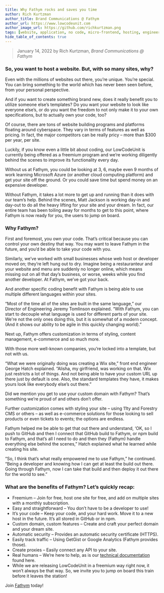 ```yaml
---
title: Why Fathym rocks and saves you time
author: Rich Kurtzman
author_title: Brand Communications @ Fathym
author_url: https://www.lowcodeunit.com
author_image_url: https://github.com/richkurtzman.png
tags: [website, application, no code, micro-frontend, hosting, engineering]
hide_table_of_contents: true
---
```


> January 14, 2022 by Rich Kurtzman, _Brand Communications @ Fathym_

### So, you want to host a website. But, with so many sites, why?

Even with the millions of websites out there, you’re unique. You’re special. You can bring something to the world which has never been seen before, from your personal perspective.

And if you want to create something brand new, does it really benefit you to utilize someone else’s templates? Do you want your website to look like everyone else’s, or do you want the freedom to not only make it to your own specifications, but to actually own your code, too?

Of course, there are tons of website building programs and platforms floating around cyberspace. They vary in terms of features as well as pricing. In fact, the major competitors can be really pricy – more than $300 per year, per site.

Luckily, if you know even a little bit about coding, our LowCodeUnit is currently being offered as a freemium program and we’re working diligently behind the scenes to improve its functionality every day.

Without us at Fathym, you could be looking at 3, 6, maybe even 9 months of work learning Microsoft Azure (or another cloud computing platform) and get your site off the ground. Or you could save time but spend money on an expensive developer.

Without Fathym, it takes a lot more to get up and running than it does with our team’s help. Behind the scenes, Matt Jackson is working day-in and day-out to do all the heavy lifting for your site and your dream. In fact, our entire team has been toiling away for months to get to this point, where Fathym is now ready for you, the users to jump on board.

### Why Fathym?

First and foremost, you own your code. That’s critical because you can control your own destiny that way. You may want to leave Fathym in the future, and you’d be able to take your code with you.

Similarly, we’ve worked with small businesses whose web host or developer moved on; they’re left hung out to dry. Imagine being a restauranteur and your website and menu are suddenly no longer online, which means missing out on all that day’s business, or worse, weeks while you find another developer. At Fathym, we’ve got your back.

And another specific coding benefit with Fathym is being able to use multiple different languages within your sites.

“Most of the time all of the sites are built in the same language,” our Director of Engineering Jeremy Tomlinson explained. “With Fathym, you can start to decouple what language is used for different parts of your site. We're not the only ones doing this, but it is somewhat of a modern concept. (And it shows our ability to be agile in this quickly changing world).”

Next up, Fathym offers customization in terms of styling, content management, e-commerce and so much more.

With those more well-known companies, you’re locked into a template, but not with us.

“What we were originally doing was creating a Wix site,” front end engineer George Hatch explained. “Alisha, my girlfriend, was working on that. Wix just restricts a lot of things. And not being able to have your custom URL up there just by default is one. Also, the standard templates they have, it makes yours look like everybody else’s out there.”

Did we mention you get to use your custom domain with Fathym? That’s something we’re proud of and others don’t offer.

Further customization comes with styling your site – using 11ty and Forestry CMS or others – as well as e-commerce solutions for those looking to sell products or even tickets to events; the options are endless.

Fathym helped me be able to get that out there and understand, ‘OK, so I push to GitHub and then I connect that GitHub build to Fathym, or npm build to Fathym, and that’s all I need to do and then they (Fathym) handle everything else behind the scenes,” Hatch explained what he learned while creating his site.

“So, I think that’s what really empowered me to use Fathym,” he continued. “Being a developer and knowing how I can get at least the build out there. Going through Fathym, now I can take that build and then deploy it out there for the world to see.”

### What are the benefits of Fathym? Let’s quickly recap:

- Freemium – Join for free, host one site for free, and add on multiple sites with a monthly subscription.
- Easy and straightforward – You don’t have to be a developer to use!
- It’s your code – Keep your code, and your hard work. Move it to a new host in the future. It’s all stored in GitHub or in npm.
- Custom domain, custom features – Create and craft your perfect domain and your dream site.
- Automatic security – Provides an automatic security certificate (HTTPS).
- Easily track traffic – Using GetGist or Google Analytics (Fathym provides those).
- Create proxies – Easily connect any API to your site.
- Real humans – We’re here to help, as is our [technical documentation](https://www.lowcodeunit.com/docs) found here.
- While we are releasing LowCodeUnit in a freemium way right now, it won’t always be that way. So, we invite you to jump on board this train before it leaves the station!

Join [Fathym](https://auth.fathym.com/fathymcloudprd.onmicrosoft.com/oauth2/v2.0/authorize?p=b2c_1_sign_up_sign_in&client_id=98f014f1-2547-4bcc-a583-3edc8f1190f2&redirect_uri=https%3A%2F%2Fwww.lowcodeunit.com%2F.oauth%2FB2C_1_SIGN_UP_SIGN_IN&response_type=id_token&scope=openid%20profile&response_mode=form_post&nonce=637789907534834707.OWNhMWZkZGMtODQ2NC00YTg0LWFjZWQtYjlkNzg0YTIzMDhkYTcxMzVkZmYtN2E2Mi00ZDRlLWIxODQtZjMxMjBkNWI2OTEx&state=CfDJ8C5COa2dn0dMrEVjdLxcXm-FCakeBxrXIOHa_lF_u0ckh9rvLFuKJ30MWBprExUQA_N5HmWWWPdxqWlni-KFqpg_jVjPahrQdGw79U0sMBN8dTvgrlAMeT9--L-7VgMBsZfFPAho9dcKUN1jO6lAaxL13PM1_vGer-vJc6tcpigRpNr5jcHtitGIKjexLmQqkIslp3MFKCKAi-5IiVd3JbpibPm4gbmDQpYtgstmG9SSlpjvEqJk_2AIqtMHkiojK3kE4WSc5mcYS3FQ3hiRqVQRPlL3jI7U3bUsqGYtLuoJr_St6mGBbHvGmB6M0MCeFn_G5LDsRzyHZhBWf9a1qo6dktz_kEcsAahYPLWjAI_2&x-client-SKU=ID_NETSTANDARD2_0&x-client-ver=6.11.1.0) today!
